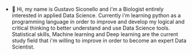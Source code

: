 - 👋 Hi, my name is Gustavo Siconello and i'm a Biologist entirely interested in applied Data Science. Currently i'm learning python as a programming language in order to 
improve and develop my logical and critical thinking to better understand and use Data Science tools. Statistical skills, Machine learning and Deep learning are the current study 
field that i'm willing to improve in order to become an expert Data Scientist. 




